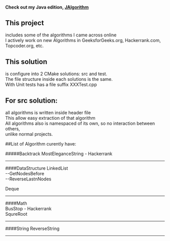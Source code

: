 #### Check out my Java edition, [JAlgorithm](https://github.com/jljacoblo/jalgorithm)

This project
------
includes some of the algorithms I came across online  
I actively work on new Algorithms in GeeksforGeeks.org, Hackerrank.com, Topcoder.org, etc.

This solution
------
is configure into 2 CMake solutions: src and test.  
The file structure inside each solutions is the same.  
With Unit tests has a file suffix XXXTest.cpp

For src solution:
------
all algorithms is written inside header file  
This allow easy extraction of that algorithm  
All algorithms also is namespaced of its own, so no interaction between others,  
unlike normal projects.

##List of Algorithm curently have:

#####Backtrack
MostEleganceString - Hackerrank
***

####DataStructure
LinkedList  
--GetNodesBefore  
--ReverseLastnNodes  
  
Deque
***

####Math  
BusStop - Hackerrank  
SqureRoot  
***

####String
ReverseString
***
